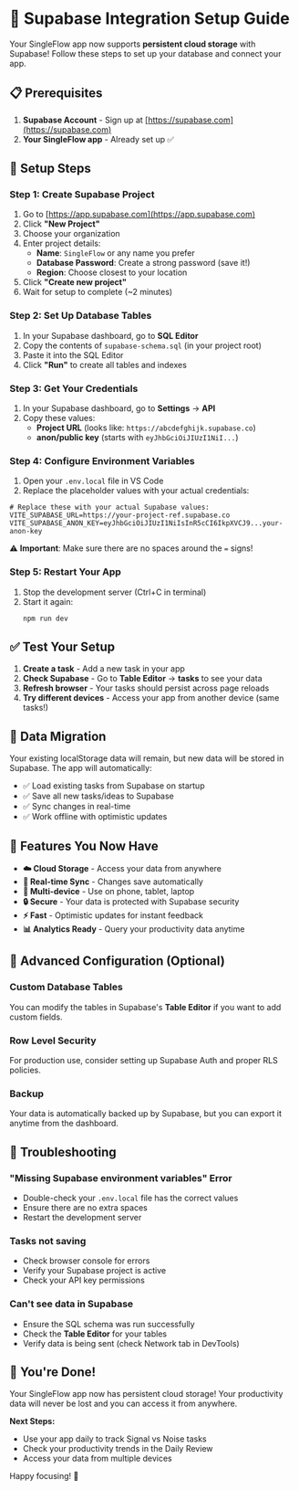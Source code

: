 # 🚀 Supabase Integration Setup Guide

Your SingleFlow app now supports **persistent cloud storage** with Supabase! Follow these steps to set up your database and connect your app.

## 📋 Prerequisites

1. **Supabase Account** - Sign up at [https://supabase.com](https://supabase.com)
2. **Your SingleFlow app** - Already set up ✅

## 🔧 Setup Steps

### Step 1: Create Supabase Project

1. Go to [https://app.supabase.com](https://app.supabase.com)
2. Click **"New Project"**
3. Choose your organization
4. Enter project details:
   - **Name**: `SingleFlow` or any name you prefer
   - **Database Password**: Create a strong password (save it!)
   - **Region**: Choose closest to your location
5. Click **"Create new project"**
6. Wait for setup to complete (~2 minutes)

### Step 2: Set Up Database Tables

1. In your Supabase dashboard, go to **SQL Editor**
2. Copy the contents of `supabase-schema.sql` (in your project root)
3. Paste it into the SQL Editor
4. Click **"Run"** to create all tables and indexes

### Step 3: Get Your Credentials

1. In your Supabase dashboard, go to **Settings** → **API**
2. Copy these values:
   - **Project URL** (looks like: `https://abcdefghijk.supabase.co`)
   - **anon/public key** (starts with `eyJhbGciOiJIUzI1NiI...`)

### Step 4: Configure Environment Variables

1. Open your `.env.local` file in VS Code
2. Replace the placeholder values with your actual credentials:

```env
# Replace these with your actual Supabase values:
VITE_SUPABASE_URL=https://your-project-ref.supabase.co
VITE_SUPABASE_ANON_KEY=eyJhbGciOiJIUzI1NiIsInR5cCI6IkpXVCJ9...your-anon-key
```

⚠️ **Important**: Make sure there are no spaces around the `=` signs!

### Step 5: Restart Your App

1. Stop the development server (Ctrl+C in terminal)
2. Start it again:
   ```bash
   npm run dev
   ```

## ✅ Test Your Setup

1. **Create a task** - Add a new task in your app
2. **Check Supabase** - Go to **Table Editor** → **tasks** to see your data
3. **Refresh browser** - Your tasks should persist across page reloads
4. **Try different devices** - Access your app from another device (same tasks!)

## 🔄 Data Migration

Your existing localStorage data will remain, but new data will be stored in Supabase. The app will automatically:

- ✅ Load existing tasks from Supabase on startup
- ✅ Save all new tasks/ideas to Supabase
- ✅ Sync changes in real-time
- ✅ Work offline with optimistic updates

## 🌟 Features You Now Have

- **☁️ Cloud Storage** - Access your data from anywhere
- **🔄 Real-time Sync** - Changes save automatically
- **📱 Multi-device** - Use on phone, tablet, laptop
- **🔒 Secure** - Your data is protected with Supabase security
- **⚡ Fast** - Optimistic updates for instant feedback
- **📊 Analytics Ready** - Query your productivity data anytime

## 🔧 Advanced Configuration (Optional)

### Custom Database Tables
You can modify the tables in Supabase's **Table Editor** if you want to add custom fields.

### Row Level Security
For production use, consider setting up Supabase Auth and proper RLS policies.

### Backup
Your data is automatically backed up by Supabase, but you can export it anytime from the dashboard.

## 🐛 Troubleshooting

### "Missing Supabase environment variables" Error
- Double-check your `.env.local` file has the correct values
- Ensure there are no extra spaces
- Restart the development server

### Tasks not saving
- Check browser console for errors
- Verify your Supabase project is active
- Check your API key permissions

### Can't see data in Supabase
- Ensure the SQL schema was run successfully
- Check the **Table Editor** for your tables
- Verify data is being sent (check Network tab in DevTools)

## 🎉 You're Done!

Your SingleFlow app now has persistent cloud storage! Your productivity data will never be lost and you can access it from anywhere.

**Next Steps:**
- Use your app daily to track Signal vs Noise tasks
- Check your productivity trends in the Daily Review
- Access your data from multiple devices

Happy focusing! 🎯
